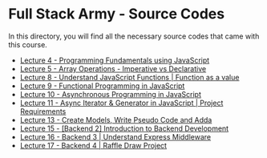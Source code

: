 # Full Stack Army - Source Codes

In this directory, you will find all the necessary source codes that came with this course.

- [Lecture 4 - Programming Fundamentals using JavaScript](./lecture-04/)
- [Lecture 5 - Array Operations - Imperative vs Declarative](./lecture-05/)
- [Lecture 8 - Understand JavaScript Functions | Function as a value](./lecture-08/app.js)
- [Lecture 9 - Functional Programming in JavaScript](./lecture-09/app.js)
- [Lecture 10 - Asynchronous Programming in JavaScript](./lecture-10/app.js)
- [Lecture 11 - Async Iterator & Generator in JavaScript | Project Requirements](./lecture-11/app.js)
- [Lecture 13 - Create Models, Write Pseudo Code and Adda](./attendance-system/)
- [Lecture 15 - [Backend 2] Introduction to Backend Development](./lecture-15)
- [Lecture 16 - Backend 3 | Understand Express Middleware](./raffle-draw/)
- [Lecture 17 - Backend 4 | Raffle Draw Project](./raffle-draw/)
